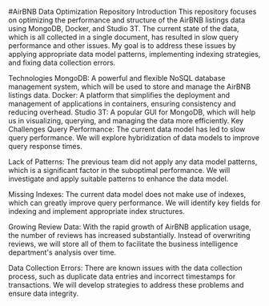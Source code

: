#AirBNB Data Optimization Repository
Introduction
This repository focuses on optimizing the performance and structure of the AirBNB listings data using MongoDB, Docker, and Studio 3T. The current state of the data, which is all collected in a single document, has resulted in slow query performance and other issues. My goal is to address these issues by applying appropriate data model patterns, implementing indexing strategies, and fixing data collection errors.

Technologies
MongoDB: A powerful and flexible NoSQL database management system, which will be used to store and manage the AirBNB listings data.
Docker: A platform that simplifies the deployment and management of applications in containers, ensuring consistency and reducing overhead.
Studio 3T: A popular GUI for MongoDB, which will help us in visualizing, querying, and managing the data more efficiently.
Key Challenges
Query Performance: The current data model has led to slow query performance. We will explore hybridization of data models to improve query response times.

Lack of Patterns: The previous team did not apply any data model patterns, which is a significant factor in the suboptimal performance. We will investigate and apply suitable patterns to enhance the data model.

Missing Indexes: The current data model does not make use of indexes, which can greatly improve query performance. We will identify key fields for indexing and implement appropriate index structures.

Growing Review Data: With the rapid growth of AirBNB application usage, the number of reviews has increased substantially. Instead of overwriting reviews, we will store all of them to facilitate the business intelligence department's analysis over time.

Data Collection Errors: There are known issues with the data collection process, such as duplicate data entries and incorrect timestamps for transactions. We will develop strategies to address these problems and ensure data integrity.
